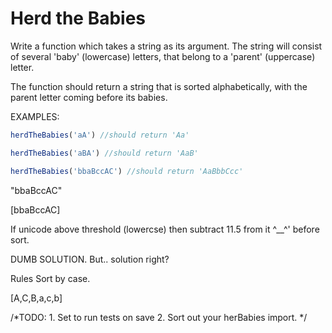 # Herd the Babies

Write a function which takes a string as its argument. The string will consist of several 'baby' (lowercase) letters, that belong to a 'parent' (uppercase) letter.

The function should return a string that is sorted alphabetically, with the parent letter coming before its babies.

EXAMPLES: 

```javascript
herdTheBabies('aA') //should return 'Aa'
```


```javascript
herdTheBabies('aBA') //should return 'AaB'
```


```javascript
herdTheBabies('bbaBccAC') //should return 'AaBbbCcc'
```


"bbaBccAC"

[bbaBccAC]

If unicode above threshold (lowercse)
then subtract 11.5 from it ^__^'
before sort.

DUMB SOLUTION. But.. solution right?




Rules
Sort by case.

[A,C,B,a,c,b]





/*TODO:
    1. Set to run tests on save
    2. Sort out your herBabies import.
    */